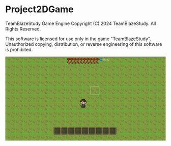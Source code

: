 <a name="TOP">Project2DGame</a>
===================

TeamBlazeStudy Game Engine
Copyright (C) 2024 TeamBlazeStudy. All Rights Reserved.

This software is licensed for use only in the game "TeamBlazeStudy".<br>
Unauthorized copying, distribution, or reverse engineering of this software
is prohibited.

<img src="screenshot/Screenshot1.png">
